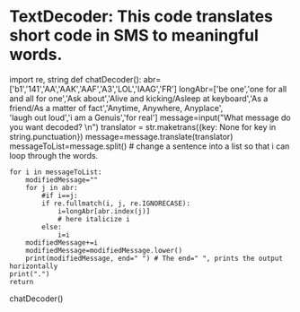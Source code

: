 # TextDecoder: This code translates short code in SMS to meaningful words.
import re, string
def chatDecoder():
    abr=['b1','141','AA','AAK','AAF','A3','LOL','IAAG','FR']
    longAbr=['be one','one for all and all for one','Ask about','Alive and kicking/Asleep at keyboard','As a friend/As a matter of fact','Anytime, Anywhere, Anyplace',\
            'laugh out loud','i am a Genuis','for real']
    message=input("What message do you want decoded? \n")
    translator = str.maketrans({key: None for key in string.punctuation})
    message=message.translate(translator)
    messageToList=message.split() # change a sentence into a list so that i can loop through the words.
    
    for i in messageToList:
        modifiedMessage=""
        for j in abr:
            #if i==j:
            if re.fullmatch(i, j, re.IGNORECASE):
                i=longAbr[abr.index(j)]  
                # here italicize i
            else:
                i=i
        modifiedMessage+=i 
        modifiedMessage=modifiedMessage.lower()
        print(modifiedMessage, end=" ") # The end=" ", prints the output horizontally
    print(".")
    return

chatDecoder()


